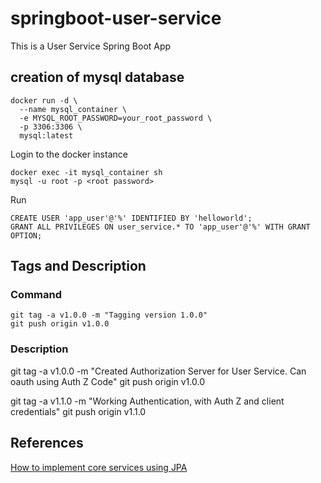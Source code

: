 # springboot-user-service
This is a User Service Spring Boot App

## creation of mysql database

```shell
docker run -d \
  --name mysql_container \
  -e MYSQL_ROOT_PASSWORD=your_root_password \
  -p 3306:3306 \
  mysql:latest
```

Login to the docker instance
```shell
docker exec -it mysql_container sh
mysql -u root -p <root password>
```

Run
```sqlite-psql
CREATE USER 'app_user'@'%' IDENTIFIED BY 'helloworld';
GRANT ALL PRIVILEGES ON user_service.* TO 'app_user'@'%' WITH GRANT OPTION;
```

## Tags and Description

### Command
```shell
git tag -a v1.0.0 -m "Tagging version 1.0.0"
git push origin v1.0.0
```

### Description

git tag -a v1.0.0 -m "Created Authorization Server for User Service. Can oauth using Auth Z Code"
git push origin v1.0.0

git tag -a v1.1.0 -m "Working Authentication, with Auth Z and client credentials"
git push origin v1.1.0


## References
[How to implement core services using JPA](https://docs.spring.io/spring-authorization-server/reference/guides/how-to-jpa.html)
